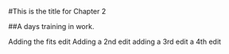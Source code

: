 #This is the title for Chapter 2

##A days training in work.

Adding the fits edit
Adding a 2nd edit
adding a 3rd edit
a 4th edit